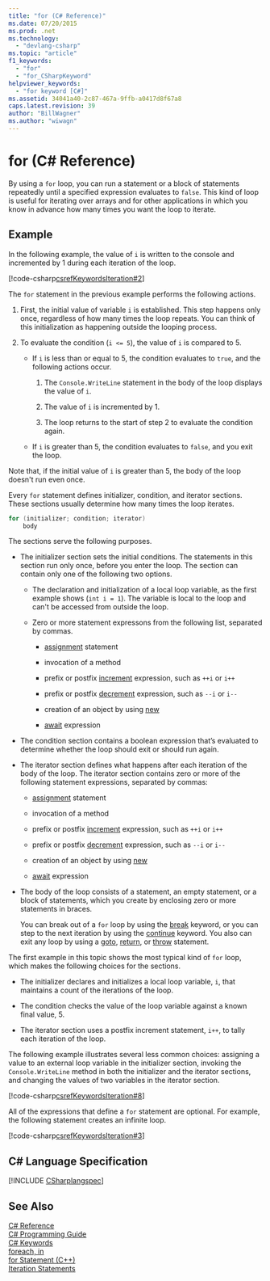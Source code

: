 ```yaml
---
title: "for (C# Reference)"
ms.date: 07/20/2015
ms.prod: .net
ms.technology: 
  - "devlang-csharp"
ms.topic: "article"
f1_keywords: 
  - "for"
  - "for_CSharpKeyword"
helpviewer_keywords: 
  - "for keyword [C#]"
ms.assetid: 34041a40-2c87-467a-9ffb-a0417d8f67a8
caps.latest.revision: 39
author: "BillWagner"
ms.author: "wiwagn"
---
```

# for (C# Reference)
By using a `for` loop, you can run a statement or a block of statements repeatedly until a specified expression evaluates to `false`. This kind of loop is useful for iterating over arrays and for other applications in which you know in advance how many times you want the loop to iterate.  
  
## Example  
 In the following example, the value of `i` is written to the console and incremented by 1 during each iteration of the loop.  
  
 [!code-csharp[csrefKeywordsIteration#2](../../../csharp/language-reference/keywords/codesnippet/CSharp/for_1.cs)]  
  
 The `for` statement in the previous example performs the following actions.  
  
1.  First, the initial value of variable `i` is established. This step happens only once, regardless of how many times the loop repeats. You can think of this initialization as happening outside the looping process.  
  
2.  To evaluate the condition (`i <= 5`), the value of `i` is compared to 5.  
  
    -   If `i` is less than or equal to 5, the condition evaluates to `true`, and the following actions occur.  
  
        1.  The `Console.WriteLine` statement in the body of the loop displays the value of `i`.  
  
        2.  The value of `i` is incremented by 1.  
  
        3.  The loop returns to the start of step 2 to evaluate the condition again.  
  
    -   If `i` is greater than 5, the condition evaluates to `false`, and you exit the loop.  
  
 Note that, if the initial value of `i` is greater than 5, the body of the loop doesn't run even once.  
  
 Every `for` statement defines initializer, condition, and iterator sections. These sections usually determine how many times the loop iterates.  
  
```csharp  
for (initializer; condition; iterator)  
    body  
```  
  
 The sections serve the following purposes.  
  
-   The initializer section sets the initial conditions. The statements in this section run only once, before you enter the loop. The section can contain only one of the following two options.  
  
    -   The declaration and initialization of a local loop variable, as the first example shows (`int i = 1`). The variable is local to the loop and can't be accessed from outside the loop.  
  
    -   Zero or more statement expressons from the following list, separated by commas.  
  
        -   [assignment](../../../csharp/language-reference/operators/assignment-operator.md) statement  
  
        -   invocation of a method  
  
        -   prefix or postfix [increment](../../../csharp/language-reference/operators/increment-operator.md) expression, such as `++i` or `i++`  
  
        -   prefix or postfix [decrement](../../../csharp/language-reference/operators/decrement-operator.md) expression, such as `--i` or `i--`  
  
        -   creation of an object by using [new](../../../csharp/language-reference/keywords/new-operator.md)  
  
        -   [await](../../../csharp/language-reference/keywords/await.md) expression  
  
-   The condition section contains a boolean expression that’s evaluated to determine whether the loop should exit or should run again.  
  
-   The iterator section defines what happens after each iteration of the body of the loop. The iterator section contains zero or more of the following statement expressions, separated by commas:  
  
    -   [assignment](../../../csharp/language-reference/operators/assignment-operator.md) statement  
  
    -   invocation of a method  
  
    -   prefix or postfix [increment](../../../csharp/language-reference/operators/increment-operator.md) expression, such as `++i` or `i++`  
  
    -   prefix or postfix [decrement](../../../csharp/language-reference/operators/decrement-operator.md) expression, such as `--i` or `i--`  
  
    -   creation of an object by using [new](../../../csharp/language-reference/keywords/new-operator.md)  
  
    -   [await](../../../csharp/language-reference/keywords/await.md) expression  
  
-   The body of the loop consists of a statement, an empty statement, or a block of statements, which you create by enclosing zero or more statements in braces.  
  
     You can break out of a `for` loop by using the [break](../../../csharp/language-reference/keywords/break.md) keyword, or you can step to the next iteration by using the [continue](../../../csharp/language-reference/keywords/continue.md) keyword. You also can exit any loop by using a [goto](../../../csharp/language-reference/keywords/goto.md), [return](../../../csharp/language-reference/keywords/return.md), or [throw](../../../csharp/language-reference/keywords/throw.md) statement.  
  
 The first example in this topic shows the most typical kind of `for` loop, which makes the following choices for the sections.  
  
-   The initializer declares and initializes a local loop variable, `i`, that maintains a count of the iterations of the loop.  
  
-   The condition checks the value of the loop variable against a known final value, 5.  
  
-   The iterator section uses a postfix increment statement, `i++`, to tally each iteration of the loop.  
  
 The following example illustrates several less common choices: assigning a value to an external loop variable in the initializer section,  invoking the `Console.WriteLine` method in both the initializer and the iterator sections, and changing the values of two variables in the iterator section.  
  
 [!code-csharp[csrefKeywordsIteration#8](../../../csharp/language-reference/keywords/codesnippet/CSharp/for_2.cs)]  
  
 All of the expressions that define a `for` statement are optional. For example, the following statement creates an infinite loop.  
  
 [!code-csharp[csrefKeywordsIteration#3](../../../csharp/language-reference/keywords/codesnippet/CSharp/for_3.cs)]  
  
## C# Language Specification  
[!INCLUDE [CSharplangspec](~/includes/csharplangspec-md.md)]
  
## See Also  
 [C# Reference](../../../csharp/language-reference/index.md)  
 [C# Programming Guide](../../../csharp/programming-guide/index.md)  
 [C# Keywords](../../../csharp/language-reference/keywords/index.md)  
 [foreach, in](../../../csharp/language-reference/keywords/foreach-in.md)  
 [for Statement (C++)](/cpp/cpp/for-statement-cpp)  
 [Iteration Statements](../../../csharp/language-reference/keywords/iteration-statements.md)
